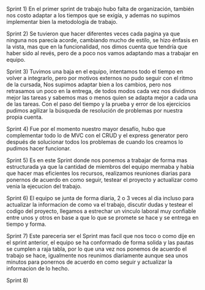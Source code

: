 Sprint 1) En el primer sprint de trabajo hubo falta de organización, también nos costo adaptar a los tiempos que se exigía, y ademas no supimos implementar bien la metodología de trabajo.

Sprint 2) Se tuvieron que hacer diferentes veces cada pagina ya que ninguna nos parecía acorde, cambiando mucho de estilo, se hizo énfasis en la vista, mas que en la funcionalidad, nos dimos cuenta que tendría que haber sido al revés, pero de a poco nos vamos adaptando mas a trabajar en equipo.

Sprint 3) Tuvimos una baja en el equipo, intentamos todo el tiempo en volver a integrarlo, pero por motivos externos no pudo seguir con el ritmo de la cursada, Nos supimos adaptar bien a los cambios, pero nos retrasamos un poco en la entrega, de todos modos cada vez nos dividimos mejor las tareas y sabemos mas o menos quien se adapta mejor a cada una de las tareas.
Con el paso del tiempo y la prueba y error de los ejercicios pudimos agilizar la búsqueda de resolución de problemas por nuestra propia cuenta.

Sprint 4) Fue por el momento nuestro mayor desafío, hubo que complementar todo lo de MVC con el CRUD y el express generator pero después de solucionar todos los problemas de cuando los creamos lo pudimos hacer funcionar.

Sprint 5) Es en este Sprint donde nos ponemos a trabajar de forma mas estructurada ya que la cantidad de miembros del equipo mermaba y habia que hacer mas eficientes los recursos, realizamos reuniones diarias para ponernos de acuerdo en como seguir, testear el proyecto y actualizar como venia la ejecucion del trabajo.

Sprint 6) El equipo se junta de forma diaria, 2 o 3 veces al dia incluso para actualizar la informacion de como va el trabajo, discutir dudas y testear el codigo del proyecto, llegamos a estrechar un vinculo laboral muy confiable entre unos y otros en base a que lo que se promete se hace y se entrega en tiempo y forma.

Sprint 7) Este pareceria ser el Sprint mas facil que nos toco o como dije en el sprint anterior, el equipo se ha conformado de forma solida y las pautas se cumplen a raja tabla, por lo que una vez nos ponemos de acuerdo el trabajo se hace, igualmente nos reunimos diariamente aunque sea unos minutos para ponernos de acuerdo en como seguir y actualizar la informacion de lo hecho.

Sprint 8)
